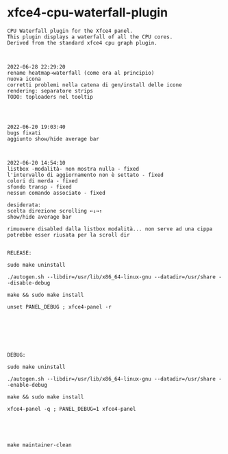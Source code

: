 # xfce4-cpu-waterfall-plugin

    CPU Waterfall plugin for the Xfce4 panel.
    This plugin displays a waterfall of all the CPU cores.
    Derived from the standard xfce4 cpu graph plugin.



    2022-06-28 22:29:20
    rename heatmap→waterfall (come era al principio)
    nuova icona
    corretti problemi nella catena di gen/install delle icone
    rendering: separatore strips
    TODO: toploaders nel tooltip




    2022-06-20 19:03:40
    bugs fixati
    aggiunto show/hide average bar



    2022-06-20 14:54:10
    listbox -modalità- non mostra nulla - fixed
    l'intervallo di aggiornamento non è settato - fixed
    colori di merda - fixed
    sfondo transp - fixed
    nessun comando associato - fixed

    desiderata:
    scelta direzione scrolling ←↓→↑
    show/hide average bar

    rimuovere disabled dalla listbox modalità... non serve ad una cippa
    potrebbe esser riusata per la scroll dir








```

RELEASE:

sudo make uninstall

./autogen.sh --libdir=/usr/lib/x86_64-linux-gnu --datadir=/usr/share --disable-debug

make && sudo make install

unset PANEL_DEBUG ; xfce4-panel -r







DEBUG:

sudo make uninstall

./autogen.sh --libdir=/usr/lib/x86_64-linux-gnu --datadir=/usr/share --enable-debug

make && sudo make install

xfce4-panel -q ; PANEL_DEBUG=1 xfce4-panel





make maintainer-clean




